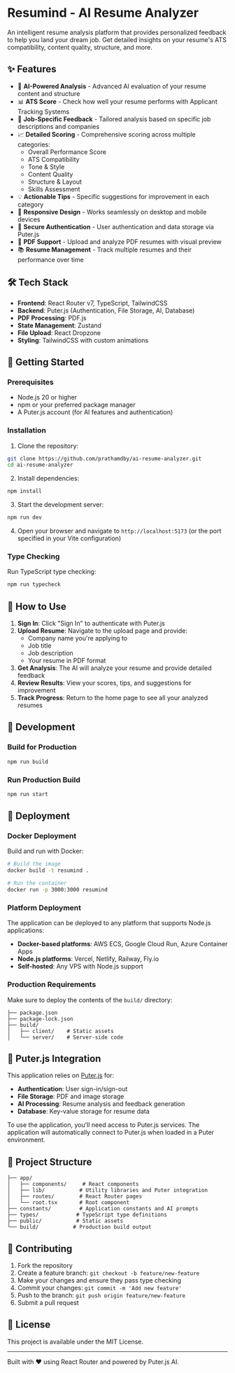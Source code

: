 # Resumind - AI Resume Analyzer

An intelligent resume analysis platform that provides personalized feedback to help you land your dream job. Get detailed insights on your resume's ATS compatibility, content quality, structure, and more.

## ✨ Features

- 🤖 **AI-Powered Analysis** - Advanced AI evaluation of your resume content and structure
- 📊 **ATS Score** - Check how well your resume performs with Applicant Tracking Systems
- 🎯 **Job-Specific Feedback** - Tailored analysis based on specific job descriptions and companies
- 📈 **Detailed Scoring** - Comprehensive scoring across multiple categories:
  - Overall Performance Score
  - ATS Compatibility
  - Tone & Style
  - Content Quality
  - Structure & Layout
  - Skills Assessment
- 💡 **Actionable Tips** - Specific suggestions for improvement in each category
- 📱 **Responsive Design** - Works seamlessly on desktop and mobile devices
- 🔐 **Secure Authentication** - User authentication and data storage via Puter.js
- 📄 **PDF Support** - Upload and analyze PDF resumes with visual preview
- 📚 **Resume Management** - Track multiple resumes and their performance over time

## 🛠️ Tech Stack

- **Frontend**: React Router v7, TypeScript, TailwindCSS
- **Backend**: Puter.js (Authentication, File Storage, AI, Database)
- **PDF Processing**: PDF.js
- **State Management**: Zustand
- **File Upload**: React Dropzone
- **Styling**: TailwindCSS with custom animations

## 🚀 Getting Started

### Prerequisites

- Node.js 20 or higher
- npm or your preferred package manager
- A Puter.js account (for AI features and authentication)

### Installation

1. Clone the repository:

```bash
git clone https://github.com/prathamdby/ai-resume-analyzer.git
cd ai-resume-analyzer
```

2. Install dependencies:

```bash
npm install
```

3. Start the development server:

```bash
npm run dev
```

4. Open your browser and navigate to `http://localhost:5173` (or the port specified in your Vite configuration)

### Type Checking

Run TypeScript type checking:

```bash
npm run typecheck
```

## 📖 How to Use

1. **Sign In**: Click "Sign In" to authenticate with Puter.js
2. **Upload Resume**: Navigate to the upload page and provide:
   - Company name you're applying to
   - Job title
   - Job description
   - Your resume in PDF format
3. **Get Analysis**: The AI will analyze your resume and provide detailed feedback
4. **Review Results**: View your scores, tips, and suggestions for improvement
5. **Track Progress**: Return to the home page to see all your analyzed resumes

## 🔧 Development

### Build for Production

```bash
npm run build
```

### Run Production Build

```bash
npm run start
```

## 🐳 Deployment

### Docker Deployment

Build and run with Docker:

```bash
# Build the image
docker build -t resumind .

# Run the container
docker run -p 3000:3000 resumind
```

### Platform Deployment

The application can be deployed to any platform that supports Node.js applications:

- **Docker-based platforms**: AWS ECS, Google Cloud Run, Azure Container Apps
- **Node.js platforms**: Vercel, Netlify, Railway, Fly.io
- **Self-hosted**: Any VPS with Node.js support

### Production Requirements

Make sure to deploy the contents of the `build/` directory:

```
├── package.json
├── package-lock.json
├── build/
│   ├── client/    # Static assets
│   └── server/    # Server-side code
```

## 🔑 Puter.js Integration

This application relies on [Puter.js](https://puter.com) for:

- **Authentication**: User sign-in/sign-out
- **File Storage**: PDF and image storage
- **AI Processing**: Resume analysis and feedback generation
- **Database**: Key-value storage for resume data

To use the application, you'll need access to Puter.js services. The application will automatically connect to Puter.js when loaded in a Puter environment.

## 📁 Project Structure

```
├── app/
│   ├── components/     # React components
│   ├── lib/           # Utility libraries and Puter integration
│   ├── routes/        # React Router pages
│   └── root.tsx       # Root component
├── constants/         # Application constants and AI prompts
├── types/            # TypeScript type definitions
├── public/           # Static assets
└── build/           # Production build output
```

## 🤝 Contributing

1. Fork the repository
2. Create a feature branch: `git checkout -b feature/new-feature`
3. Make your changes and ensure they pass type checking
4. Commit your changes: `git commit -m 'Add new feature'`
5. Push to the branch: `git push origin feature/new-feature`
6. Submit a pull request

## 📄 License

This project is available under the MIT License.

---

Built with ❤️ using React Router and powered by Puter.js AI.
